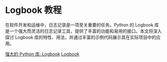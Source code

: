 # Logbook 教程

<show-structure depth="3"/>


在软件开发和运维中，日志记录是一项至关重要的任务。Python 的 Logbook 库是一个强大而灵活的日志记录工具，提供了丰富的功能和易用的接口。本文将深入探讨 Logbook 库的特性、用法，并通过丰富的示例代码展示其在实际项目中的应用。



<seealso>
<category ref="ref_docs">
    <a href="https://mp.weixin.qq.com/s/WooN8sfbM6ghKFHmkzK4Mg">强大的 Python 库: Logbook</a>
</category>
<category ref="ref_github">
    <a href="https://github.com/getlogbook/logbook">Logbook</a>
</category>
<category ref="ref_issues">
</category>
<category ref="ref_hf">
</category>
<category ref="ref_ms">
</category>
</seealso>

